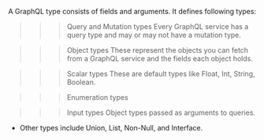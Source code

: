 
A GraphQL type consists of fields and arguments. It defines following types:


>>> Query and Mutation types
    Every GraphQL service has a query type and may or may not have a mutation type.

>>> Object types
    These represent the objects you can fetch from a GraphQL service and the fields each object holds.

>>> Scalar types
    These are default types like Float, Int, String, Boolean.

>>> Enumeration types

>>> Input types
	Object types passed as arguments to queries.

* Other types include Union, List, Non-Null, and Interface.
